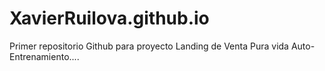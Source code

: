 # XavierRuilova.github.io
Primer repositorio Github para proyecto Landing de Venta Pura vida Auto-Entrenamiento....
